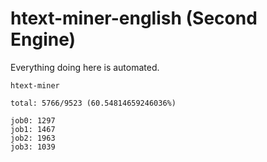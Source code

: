 # htext-miner-english (Second Engine)

Everything doing here is automated.

```
htext-miner

total: 5766/9523 (60.54814659246036%)

job0: 1297
job1: 1467
job2: 1963
job3: 1039
```
